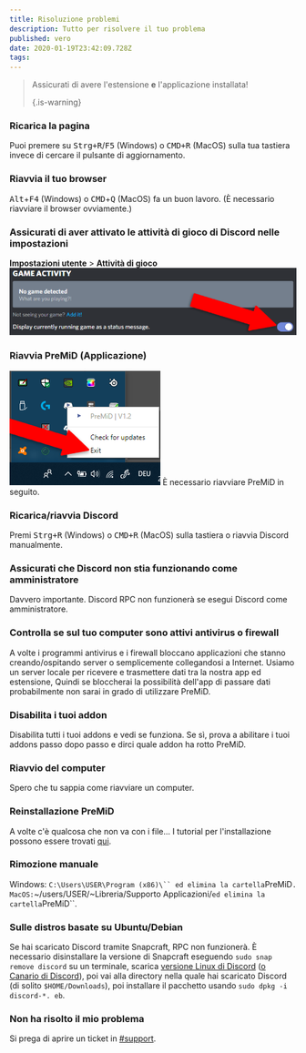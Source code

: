 ```yaml
---
title: Risoluzione problemi
description: Tutto per risolvere il tuo problema
published: vero
date: 2020-01-19T23:42:09.728Z
tags:
---
```


> Assicurati di avere l'estensione **e** l'applicazione installata! 
> 
> {.is-warning}

### Ricarica la pagina
Puoi premere su <kbd>Strg+R</kbd>/<kbd>F5</kbd> (Windows) o <kbd>CMD+R</kbd> (MacOS) sulla tua tastiera invece di cercare il pulsante di aggiornamento.

### Riavvia il tuo browser
<kbd>Alt</kbd>+<kbd>F4</kbd> (Windows) o <kbd>CMD</kbd>+<kbd>Q</kbd> (MacOS) fa un buon lavoro. (È necessario riavviare il browser ovviamente.)

### Assicurati di aver attivato le attività di gioco di Discord nelle impostazioni
**Impostazioni utente** > **Attività di gioco** ![gameactivity_ed.png](/gameactivity_edited.png)

### Riavvia PreMiD (Applicazione)
![quit.png](/quit.png) È necessario riavviare PreMiD in seguito.

### Ricarica/riavvia Discord
Premi <kbd>Strg+R</kbd> (Windows) o <kbd>CMD+R</kbd> (MacOS) sulla tastiera o riavvia Discord manualmente.

### Assicurati che Discord non stia funzionando come amministratore
Davvero importante. Discord RPC non funzionerà se esegui Discord come amministratore.

### Controlla se sul tuo computer sono attivi antivirus o firewall
A volte i programmi antivirus e i firewall bloccano applicazioni che stanno creando/ospitando server o semplicemente collegandosi a Internet. Usiamo un server locale per ricevere e trasmettere dati tra la nostra app ed estensione, Quindi se bloccherai la possibilità dell'app di passare dati probabilmente non sarai in grado di utilizzare PreMiD.

### Disabilita i tuoi addon
Disabilita tutti i tuoi addons e vedi se funziona. Se sì, prova a abilitare i tuoi addons passo dopo passo e dirci quale addon ha rotto PreMiD.

### Riavvio del computer
Spero che tu sappia come riavviare un computer.

### Reinstallazione PreMiD
A volte c'è qualcosa che non va con i file... I tutorial per l'installazione possono essere trovati [qui](/install).

### Rimozione manuale
Windows:    `C:\Users\USER\Program (x86)\`` ed elimina la cartella`PreMiD`.
MacOS:`~/users/USER/~Libreria/Supporto Applicazioni/`ed elimina la cartella`PreMiD``.

### Sulle distros basate su Ubuntu/Debian
Se hai scaricato Discord tramite Snapcraft, RPC non funzionerà. È necessario disinstallare la versione di Snapcraft eseguendo `sudo snap remove discord` su un terminale, scarica [versione Linux di Discord](https://discordapp.com/api/download?platform=linux) ([o Canario di Discord](https://discordapp.com/api/canary/download?platform=linux)), poi vai alla directory nella quale hai scaricato Discord (di solito `$HOME/Downloads`), poi installare il pacchetto usando `sudo dpkg -i discord-*. eb`.

### Non ha risolto il mio problema
Si prega di aprire un ticket in [#support](https://discord.gg/PreMiD).